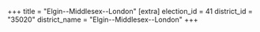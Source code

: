 +++
title = "Elgin--Middlesex--London"
[extra]
election_id = 41
district_id = "35020"
district_name = "Elgin--Middlesex--London"
+++
